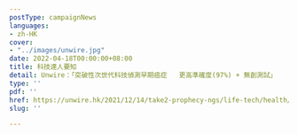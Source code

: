 ```yaml
---
postType: campaignNews
languages:
- zh-HK
cover:
- "../images/unwire.jpg"
date: 2022-04-18T00:00:00+08:00
title: 科技達人要知
detail: Unwire：「突破性次世代科技偵測早期癌症   更高準確度(97%) + 無創測試」
type: ''
pdf: ''
href: https://unwire.hk/2021/12/14/take2-prophecy-ngs/life-tech/health/
slug: ''

---
```

